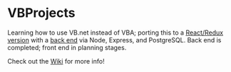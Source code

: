# VBProjects

Learning how to use VB.net instead of VBA; porting this to a [React/Redux version](https://github.com/evoingram/webapp-frontend) with a [back end](https://github.com/evoingram/webapp-backend) via Node, Express, and PostgreSQL.  Back end is completed; front end in planning stages.


Check out the [Wiki](https://github.com/evoingram/vbDatabase/wiki) for more info!
